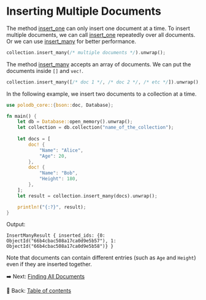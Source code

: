 # Inserting Multiple Documents

The method [insert_one](https://docs.rs/polodb_core/latest/polodb_core/struct.Collection.html#method.insert_one) can only insert one document at a time.
To insert multiple documents, we can call [insert_one](https://docs.rs/polodb_core/latest/polodb_core/struct.Collection.html#method.insert_one) repeatedly over all documents.
Or we can use [insert_many](https://docs.rs/polodb_core/latest/polodb_core/struct.Collection.html#method.insert_many) for better performance.

```rust
collection.insert_many(/* multiple documents */).unwrap();
```

The method [insert_many](https://docs.rs/polodb_core/latest/polodb_core/struct.Collection.html#method.insert_many) accepts an array of documents.
We can put the documents inside `[]` and `vec!`.

```rust
collection.insert_many([/* doc 1 */, /* doc 2 */, /* etc */]).unwrap();
```

In the following example, we insert two documents to a collection at a time.

```rust
use polodb_core::{bson::doc, Database};

fn main() {
    let db = Database::open_memory().unwrap();
    let collection = db.collection("name_of_the_collection");
    
    let docs = [
        doc! {
            "Name": "Alice",
            "Age": 20,
        },
        doc! {
            "Name": "Bob",
            "Height": 180,
        },
    ];
    let result = collection.insert_many(docs).unwrap();

    println!("{:?}", result);
}
```

Output:

```text
InsertManyResult { inserted_ids: {0: ObjectId("66b4cbac508a17ca0d9e5b57"), 1: ObjectId("66b4cbac508a17ca0d9e5b58")} }
```

Note that documents can contain different entries (such as `Age` and `Height`) even if they are inserted together.

:arrow_right:  Next: [Finding All Documents](./finding_all_documents.md)

:blue_book: Back: [Table of contents](./../README.md)
